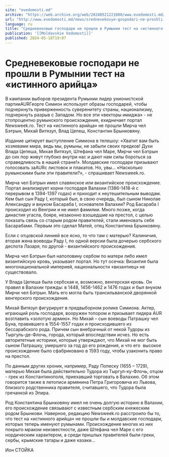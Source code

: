 ```yaml
---
site: "evedomosti.md"
archive: "https://web.archive.org/web/20240521221800/www.evedomosti.md/news/srednevekovye-gospodari-ne-proshli-v-rumynii-test-na-istinno"
url: "http://www.evedomosti.md/news/srednevekovye-gospodari-ne-proshli-v-rumynii-test-na-istinno"
language: ru
title: "Средневековые господари не прошли в Румынии тест на «истинного арийца»"
publication: '[[Moldavskie Vedomosti]]'
published: 2024-05-18T19:07
---
```


# Средневековые господари не прошли в Румынии тест на «истинного арийца»

В кампании выборов президента Румынии лидер унионистской партииAURГеорге Симион использует образы господарей, чтобы подчеркнуть приверженность суверенитету страны, национализму, подчеркнуть разрыв с Западом. Но все эти «векторы имиджа» - не стопроцентно румынского происхождения, ехидничает портал Newsweek.ro. Тест на «истинного арийца» не прошли Мирча чел Бэтрын, Михай Витязул, Влад Цепеш, Константин Брынковяну.

Издание цитирует выступление Симиона в телешоу: «Хватит вам быть хозяевами мира, ведь мы, румыны, не забыли своих предков! Духи Влада Цепеша, Михая Витязул, Штефана чел Маре, Мирчи чел Бэтрын до сих пор живут глубоко внутри нас и дают нам силы бороться за справедливость в нашей стране!». Молдавские господари призывают голосовать заAURс листовок и плакатов. Но, увы… «Насколько румынскими были эти правители?», - спрашивает Newsweek.ro.

Мирча чел Бэтрын имел славянское или византийское происхождение. Портал анализирует корни господаря Валахии (1386-1418-й с перерывом в 1394-1397 годах) и приходит к неутешительным выводам. Кем был сын Раду I, который был, в свою очередь, был сыном Николае Александру и внуком Басараба I, основателя Валахии? Род Басараба I происходил из Венгрии и не имел фамилии. Много позже, когда династия угасла, бояре, незаконно взошедшие на престол, с целью показать связь со старым родом правителей, стали именовать себя Басарабами. Первым это сделал Матей, отец Константина Брынковяну.

Если с отцовской линией все ясно, то что там с матерью? Калиничия, вторая жена воеводы Раду I, по одной версии была дочерью сербского деспота Лазаря, по другой - византийского происхождения.

Мирча чел Бэтрын был наполовину сербом по матери либо имел византийскую кровь, указывает портал. Но тут осечка: Византия была многонациональной империей, национальности «византиец» не существовало.

У Влада Цепеша была сербская и, возможно, венгерская кровь. Он правил в Валахии трижды: в 1448, 1456-1462 и 1476 годах и был внуком Мирчи чел Бэтрын. Мать его могла быть трансильванской дворянкой венгерского происхождения.

Михай Витязул фигурирует в предвыборном ролике Симиона. Актер, играющий роль господаря, вооружен топором и призывает лидера AUR возглавить «золотую армию». Но Михай – сын воеводы Патрашку чел Буна, правившего в 1554-1557 годах и происходившего из бессарабского рода. Причем сын внебрачный от некой Тудоры из Тыргуль-де-Флочь, города, который впоследствии исчез. Но есть авторитетные историки, которые утверждают, что Михай не мог быть сыном Патрашку, умершего за год до его рождения, и что его  высокое происхождение было сфабриковано в 1593 году, чтобы узаконить право на престол.

По данным других хроник, например, Раду Попеску (1655 – 1729), матерью Михая была действительно Тудора из Тыргул-ку-Флочь, отцом - грек из Константинополя, приехавший торговать в Валахию. Об этом говорится также в летописи армянина Петра Григоровича из Львова, близкого родственника правителя, считавшего, что Тудора была гречанкой из Эпира.

Род Константина Брынковяну имел не очень долгую историю в Валахии, его происхождение связывают с известным сербским княжеским родом Брынкови. Наверное, редакцию Newsweek.ro расстроило бы то, что тест на «истинного арийца» не прошли бы и молдавские господари, которых теперь именуют румынами. Происхождение многих из них покрыто мраком неизвестности, даже Штефана чел Маре с его нордическим характером, а среди пришлых правителей были греки, сербы, крымские татары и даже казаки…

Ион СТОЙКА